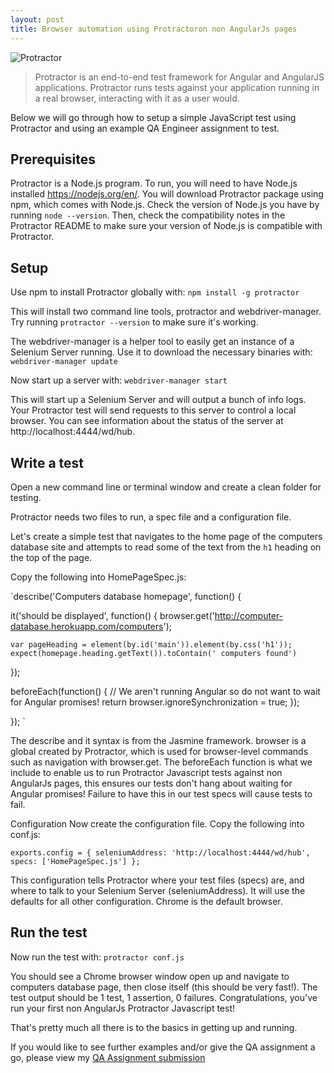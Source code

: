 ```yaml
---
layout: post
title: Browser automation using Protractoron non AngularJs pages
---
```


![Protractor](http://www.perfomatix.com/wp-content/uploads/2016/03/workflow1-1.jpg) 

> Protractor is an end-to-end test framework for Angular and AngularJS applications. Protractor runs tests against your application running in a real browser, interacting with it as a user would.

Below we will go through how to setup a simple JavaScript test using Protractor and using an example QA Engineer assignment to test.

## Prerequisites

Protractor is a Node.js program. To run, you will need to have Node.js installed https://nodejs.org/en/. You will download Protractor package using npm, which comes with Node.js. Check the version of Node.js you have by running `node --version`. Then, check the compatibility notes in the Protractor README to make sure your version of Node.js is compatible with Protractor.


## Setup

Use npm to install Protractor globally with: `npm install -g protractor`

This will install two command line tools, protractor and webdriver-manager. Try running `protractor --version` to make sure it's working.

The webdriver-manager is a helper tool to easily get an instance of a Selenium Server running. Use it to download the necessary binaries with: `webdriver-manager update`

Now start up a server with: `webdriver-manager start`

This will start up a Selenium Server and will output a bunch of info logs. Your Protractor test will send requests to this server to control a local browser. You can see information about the status of the server at http://localhost:4444/wd/hub.


## Write a test
Open a new command line or terminal window and create a clean folder for testing.

Protractor needs two files to run, a spec file and a configuration file.

Let's create a simple test that navigates to the home page of the computers database site and attempts to read some of the text from the `h1` heading on the top of the page.

Copy the following into HomePageSpec.js:

`describe('Computers database homepage', function() {
  
  it('should be displayed', function() {
    browser.get('http://computer-database.herokuapp.com/computers');

    var pageHeading = element(by.id('main')).element(by.css('h1'));
    expect(homepage.heading.getText()).toContain(' computers found')
  });
  
  beforeEach(function() {
	// We aren't running Angular so do not want to wait for Angular promises!
		return browser.ignoreSynchronization = true;
	});
  
}); `

The describe and it syntax is from the Jasmine framework. browser is a global created by Protractor, which is used for browser-level commands such as navigation with browser.get. The beforeEach function is what we include to enable us to run Protractor Javascript tests against non AngularJs pages, this ensures our tests don't hang about waiting for Angular promises! Failure to have this in our test specs will cause tests to fail.

Configuration
Now create the configuration file. Copy the following into conf.js:

`exports.config = {
  seleniumAddress: 'http://localhost:4444/wd/hub',
  specs: ['HomePageSpec.js']
};`

This configuration tells Protractor where your test files (specs) are, and where to talk to your Selenium Server (seleniumAddress). It will use the defaults for all other configuration. Chrome is the default browser.

## Run the test
Now run the test with: `protractor conf.js`

You should see a Chrome browser window open up and navigate to computers database page, then close itself (this should be very fast!). The test output should be 1 test, 1 assertion, 0 failures. Congratulations, you've run your first non AngularJs Protractor Javascript test!

That's pretty much all there is to the basics in getting up and running.

 If you would like to see further examples and/or give the QA assignment a go, please view my [QA Assignment submission](https://github.com/vivrichards600/QATestingCaseKata) 
